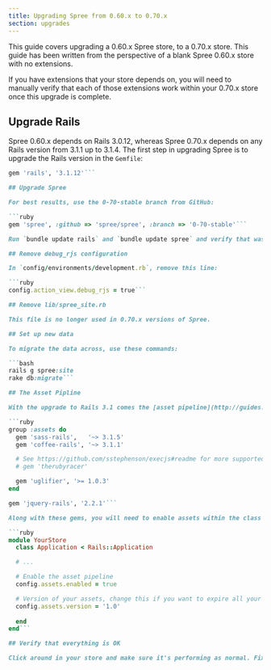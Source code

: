 ```yaml
---
title: Upgrading Spree from 0.60.x to 0.70.x
section: upgrades
---
```


This guide covers upgrading a 0.60.x Spree store, to a 0.70.x store. This
guide has been written from the perspective of a blank Spree 0.60.x store with
no extensions.

If you have extensions that your store depends on, you will need to manually
verify that each of those extensions work within your 0.70.x store once this
upgrade is complete.

## Upgrade Rails

Spree 0.60.x depends on Rails 3.0.12, whereas Spree 0.70.x depends on any Rails
version from 3.1.1 up to 3.1.4. The first step in upgrading Spree is to
upgrade the Rails version in the `Gemfile`:

```ruby
gem 'rails', '3.1.12'```

## Upgrade Spree

For best results, use the 0-70-stable branch from GitHub:

```ruby
gem 'spree', :github => 'spree/spree', :branch => '0-70-stable'```

Run `bundle update rails` and `bundle update spree` and verify that was successful.

## Remove debug_rjs configuration

In `config/environments/development.rb`, remove this line:

```ruby
config.action_view.debug_rjs = true```

## Remove lib/spree_site.rb

This file is no longer used in 0.70.x versions of Spree.

## Set up new data

To migrate the data across, use these commands:

```bash
rails g spree:site
rake db:migrate```

## The Asset Pipline

With the upgrade to Rails 3.1 comes the [asset pipeline](http://guides.rubyonrails.org/asset_pipeline.html). You need to add these gems to your Gemfile in order to support Spree's assets being served:

```ruby
group :assets do
  gem 'sass-rails',   '~> 3.1.5'
  gem 'coffee-rails', '~> 3.1.1'

  # See https://github.com/sstephenson/execjs#readme for more supported runtimes
  # gem 'therubyracer'

  gem 'uglifier', '>= 1.0.3'
end

gem 'jquery-rails', '2.2.1'```

Along with these gems, you will need to enable assets within the class definition inside `config/application.rb`:

```ruby
module YourStore
  class Application < Rails::Application

  # ...

  # Enable the asset pipeline
  config.assets.enabled = true

  # Version of your assets, change this if you want to expire all your assets
  config.assets.version = '1.0'
  
  end
end```

## Verify that everything is OK

Click around in your store and make sure it's performing as normal. Fix any deprecation warnings you see.